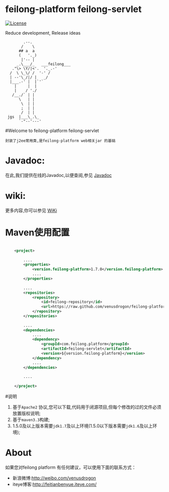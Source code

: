 feilong-platform feilong-servlet
================

[![License](http://img.shields.io/:license-apache-blue.svg)](http://www.apache.org/licenses/LICENSE-2.0.html)

Reduce development, Release ideas

            .--.
           /    \
          ## a  a
          (   '._)
           |'-- |
         _.\___/_   ___feilong___
       ."\> \Y/|<'.  '._.-'
      /  \ \_\/ /  '-' /
      | --'\_/|/ |   _/
      |___.-' |  |`'`
        |     |  |
        |    / './
       /__./` | |
          \   | |
           \  | |
           ;  | |
           /  | |
     jgs  |___\_.\_
          `-"--'---'


#Welcome to feilong-platform feilong-servlet

`封装了j2ee常用类,是feilong-platform web相关jar 的基础`


# Javadoc:
在此,我们提供在线的Javadoc,以便查阅,参见 [Javadoc](http://venusdrogon.github.io/feilong-platform/javadocs/feilong-servlet/)

# wiki:
更多内容,你可以参见 [WiKi](https://github.com/venusdrogon/feilong-servlet/wiki) 

# Maven使用配置

```XML

	<project>
	
		....
		<properties>
			<version.feilong-platform>1.7.0</version.feilong-platform>
			....
		</properties>
		
		....
		<repositories>
			<repository>
				<id>feilong-repository</id>
				<url>https://raw.github.com/venusdrogon/feilong-platform/repository</url>
			</repository>
		</repositories>
		
		....
		<dependencies>
			....
			<dependency>
				<groupId>com.feilong.platform</groupId>
				<artifactId>feilong-servlet</artifactId>
				<version>${version.feilong-platform}</version>
			</dependency>
			....
		</dependencies>
		
		....
		
	</project>
```


#说明

1. 基于`Apache2` 协议,您可以下载,代码用于闭源项目,但每个修改的过的文件必须放置版权说明;
1. 基于`maven3.3`构建;
1. 1.5.0及以上版本需要`jdk1.7`及以上环境(1.5.0以下版本需要`jdk1.6`及以上环境);


# About

如果您对feilong platform 有任何建议，可以使用下面的联系方式：

* 新浪微博:http://weibo.com/venusdrogon
* iteye博客:http://feitianbenyue.iteye.com/